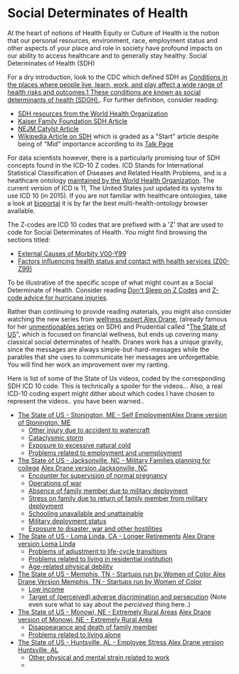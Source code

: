 # Social Determinates of Health
At the heart of notions of Health Equity or Culture of Health is the notion that our personal resources, environment, race, employment status and other aspects of your place and role in society have profound impacts on our ability to access healthcare and to generally stay healthy. Social Determinates of Health (SDH)

For a dry introduction, look to the CDC which defined SDH as [Conditions in the places where people live, learn, work, and play affect a wide range of health risks and outcomes.1 These conditions are known as social determinants of health (SDOH).](https://www.cdc.gov/socialdeterminants/).  For further definition, consider reading:
* [SDH resources from the World Health Organization](https://www.who.int/social_determinants/sdh_definition/en/)
* [Kaiser Family Foundation SDH Article ](https://www.kff.org/disparities-policy/issue-brief/beyond-health-care-the-role-of-social-determinants-in-promoting-health-and-health-equity/)
* [NEJM Catylst Article](https://catalyst.nejm.org/social-determinants-of-health/)
* [Wikipedia Article on SDH](https://en.wikipedia.org/wiki/Social_determinants_of_health) which is graded as a "Start" article despite being of "Mid" importance according to its [Talk Page](https://en.wikipedia.org/wiki/Talk:Social_determinants_of_health)

For data scientists however, there is a particularly promising tour of SDH concepts found in the ICD-10 Z codes. ICD Stands for International Statistical Classification of Diseases and Related Health Problems, and is a healthcare ontology [maintained by the World Health Organization](http://www.who.int/classifications/icd/en/). The current version of ICD is 11, The United States just updated its systems to use ICD 10 (in 2015). If you are not familiar with healthcare ontologies, take a look at [bioportal](https://bioportal.bioontology.org/) it is by far the best multi-health-ontology browser available. 

The Z-codes are ICD 10 codes that are prefixed with a 'Z' that are used to code for Social Determinates of Health. You might find browsing the sections titled:

* [External Causes of Morbity V00-Y99](https://bioportal.bioontology.org/ontologies/ICD10CM/?p=classes&conceptid=http%3A%2F%2Fpurl.bioontology.org%2Fontology%2FICD10CM%2FV00-Y99)
* [Factors influencing health status and contact with health services (Z00-Z99)](https://bioportal.bioontology.org/ontologies/ICD10CM/?p=classes&conceptid=http%3A%2F%2Fpurl.bioontology.org%2Fontology%2FICD10CM%2FZ00-Z99)

To be illustrative of the specific scope of what might count as a Social Determinate of Health. Consider reading [Don't Sleep on Z Codes](https://www.fortherecordmag.com/archives/0517p14.shtml) and [Z-code advice for hurricane injuries](https://www.texmed.org/Template.aspx?id=45851). 

Rather than continuing to provide reading materials, you might also consider watching the new series from [wellness expert Alex Drane](https://twitter.com/adrane), (already famous for her [unmentionables series](https://www.youtube.com/watch?v=Pn4ZKpNJ8bE) on SDH) and Prudential called "[The State of US](https://www.youtube.com/playlist?list=PLhnxP5C1M5EWK_VloLsl9hlFftLJDda75)", which is focused on financial wellness, but ends up covering many classical social determinates of health. Dranes work has a unique gravity, since the messages are always simple-but-hard-messages while the parables that she uses to communicate her messages are unforgettable. You will find her work an improvement over my ranting.

Here is list of some of the State of Us videos, coded by the corresponding SDH ICD 10 code. This is technically a spoiler for the videos... Also, a real ICD-10 coding expert might dither about which codes I have chosen to represent the videos.. you have been warned.. 

* [The State of US - Stonington, ME - Self Employment](https://www.youtube.com/watch?v=8CvnMaUQ4Ks&index=2&list=PLhnxP5C1M5EWK_VloLsl9hlFftLJDda75)[Alex Drane version of Stonington, ME ](https://www.youtube.com/watch?v=0utjykT2vi8&t=0s&list=PLhnxP5C1M5EWK_VloLsl9hlFftLJDda75&index=13)
  * [Other injury due to accident to watercraft](https://bioportal.bioontology.org/ontologies/ICD10CM/?p=classes&conceptid=http%3A%2F%2Fpurl.bioontology.org%2Fontology%2FICD10CM%2FV91)
  * [Cataclysmic storm](https://bioportal.bioontology.org/ontologies/ICD10CM/?p=classes&conceptid=http%3A%2F%2Fpurl.bioontology.org%2Fontology%2FICD10CM%2FX37)
  * [Exposure to excessive natural cold](https://bioportal.bioontology.org/ontologies/ICD10CM/?p=classes&conceptid=http%3A%2F%2Fpurl.bioontology.org%2Fontology%2FICD10CM%2FX31)
  * [Problems related to employment and unemployment](https://bioportal.bioontology.org/ontologies/ICD10CM/?p=classes&conceptid=http%3A%2F%2Fpurl.bioontology.org%2Fontology%2FICD10CM%2FZ56)
* [The State of US - Jacksonville, NC - Military Families planning for college](https://www.youtube.com/watch?v=sVpBkRcfu4E&t=0s&list=PLhnxP5C1M5EWK_VloLsl9hlFftLJDda75&index=4) [Alex Drane version Jacksonville, NC](https://www.youtube.com/watch?v=SohlB0618Ag&t=0s&list=PLhnxP5C1M5EWK_VloLsl9hlFftLJDda75&index=12)
  * [Encounter for supervision of normal pregnancy](https://bioportal.bioontology.org/ontologies/ICD10CM/?p=classes&conceptid=http%3A%2F%2Fpurl.bioontology.org%2Fontology%2FICD10CM%2FZ34)
  * [Operations of war](https://bioportal.bioontology.org/ontologies/ICD10CM/?p=classes&conceptid=http%3A%2F%2Fpurl.bioontology.org%2Fontology%2FICD10CM%2FY36)
  * [Absence of family member due to military deployment](https://bioportal.bioontology.org/ontologies/ICD10CM/?p=classes&conceptid=http%3A%2F%2Fpurl.bioontology.org%2Fontology%2FICD10CM%2FZ63.31)
  * [Stress on family due to return of family member from military deployment](https://bioportal.bioontology.org/ontologies/ICD10CM/?p=classes&conceptid=http%3A%2F%2Fpurl.bioontology.org%2Fontology%2FICD10CM%2FZ63.71)
  * [Schooling unavailable and unattainable](https://bioportal.bioontology.org/ontologies/ICD10CM/?p=classes&conceptid=http%3A%2F%2Fpurl.bioontology.org%2Fontology%2FICD10CM%2FZ55.1)
  * [Military deployment status](https://bioportal.bioontology.org/ontologies/ICD10CM/?p=classes&conceptid=http%3A%2F%2Fpurl.bioontology.org%2Fontology%2FICD10CM%2FZ56.82)
  * [Exposure to disaster, war and other hostilities](https://bioportal.bioontology.org/ontologies/ICD10CM/?p=classes&conceptid=http%3A%2F%2Fpurl.bioontology.org%2Fontology%2FICD10CM%2FZ65.5)
* [The State of US - Loma Linda, CA - Longer Retirements](https://www.youtube.com/watch?v=BMvMFL3vYdw&t=0s&list=PLhnxP5C1M5EWK_VloLsl9hlFftLJDda75&index=5) [Alex Drane version Loma Linda](https://www.youtube.com/watch?v=-b0vcsO71xk&t=0s&list=PLhnxP5C1M5EWK_VloLsl9hlFftLJDda75&index=11)
  * [Problems of adjustment to life-cycle transitions](https://bioportal.bioontology.org/ontologies/ICD10CM/?p=classes&conceptid=http%3A%2F%2Fpurl.bioontology.org%2Fontology%2FICD10CM%2FZ60.0)
  * [Problems related to living in residential institution](https://bioportal.bioontology.org/ontologies/ICD10CM/?p=classes&conceptid=http%3A%2F%2Fpurl.bioontology.org%2Fontology%2FICD10CM%2FZ59.3)
  * [Age-related physical debility](https://bioportal.bioontology.org/ontologies/ICD10CM/?p=classes&conceptid=http%3A%2F%2Fpurl.bioontology.org%2Fontology%2FICD10CM%2FR54&jump_to_nav=true)
* [The State of US - Memphis, TN - Startups run by Women of Color ](https://www.youtube.com/watch?v=bwRPwqwwfOE&t=0s&list=PLhnxP5C1M5EWK_VloLsl9hlFftLJDda75&index=6) [Alex Drane Version Memphis, TN - Startups run by Women of Color](https://www.youtube.com/watch?v=VeFx5P6RW9o&t=0s&list=PLhnxP5C1M5EWK_VloLsl9hlFftLJDda75&index=10)
  * [Low income](https://bioportal.bioontology.org/ontologies/ICD10CM/?p=classes&conceptid=http%3A%2F%2Fpurl.bioontology.org%2Fontology%2FICD10CM%2FZ59.6)
  * [Target of (perceived) adverse discrimination and persecution](https://bioportal.bioontology.org/ontologies/ICD10CM/?p=classes&conceptid=http%3A%2F%2Fpurl.bioontology.org%2Fontology%2FICD10CM%2FZ60.5) (Note even sure what to say about the *percieved* thing here..)
* [The State of US - Monowi, NE - Extremely Rural Areas](https://www.youtube.com/watch?v=6GOAVEp89K0&t=0s&list=PLhnxP5C1M5EWK_VloLsl9hlFftLJDda75&index=8) [Alex Drane version of Monowi, NE - Extremely Rural Area ](https://www.youtube.com/watch?v=d665fqkGmtI&t=0s&list=PLhnxP5C1M5EWK_VloLsl9hlFftLJDda75&index=9)
  * [Disappearance and death of family member](https://bioportal.bioontology.org/ontologies/ICD10CM/?p=classes&conceptid=http%3A%2F%2Fpurl.bioontology.org%2Fontology%2FICD10CM%2FZ63.4)
  * [Problems related to living alone](https://bioportal.bioontology.org/ontologies/ICD10CM/?p=classes&conceptid=http%3A%2F%2Fpurl.bioontology.org%2Fontology%2FICD10CM%2FZ60.2)
* [The State of US - Huntsville, AL - Employee Stress ](https://www.youtube.com/watch?v=mfwUDsjeOlE&t=0s&list=PLhnxP5C1M5EWK_VloLsl9hlFftLJDda75&index=7)[Alex Drane version Huntsville, AL ](https://www.youtube.com/watch?v=mfwUDsjeOlE&t=0s&list=PLhnxP5C1M5EWK_VloLsl9hlFftLJDda75&index=7)
  * [Other physical and mental strain related to work](https://bioportal.bioontology.org/ontologies/ICD10CM/?p=classes&conceptid=http%3A%2F%2Fpurl.bioontology.org%2Fontology%2FICD10CM%2FZ56.6)
  * 





 



 